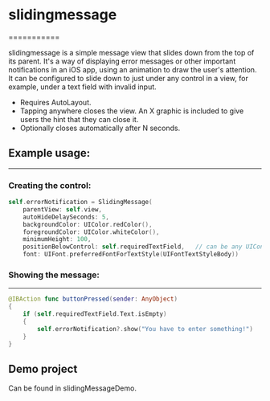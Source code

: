 # slidingmessage
===========

slidingmessage is a simple message view that slides down from the top of its parent. It's a way of displaying error messages or other important notifications in an iOS app, using an animation to draw the user's attention. It can be configured to slide down to just under any control in a view, for example, under a text field with invalid input.

- Requires AutoLayout. 
- Tapping anywhere closes the view. An X graphic is included to give users the hint that they can close it.
- Optionally closes automatically after N seconds.


## Example usage:
--------------

### Creating the control:
```swift
self.errorNotification = SlidingMessage(
    parentView: self.view,
    autoHideDelaySeconds: 5,
    backgroundColor: UIColor.redColor(),
    foregroundColor: UIColor.whiteColor(),
    minimumHeight: 100,
    positionBelowControl: self.requiredTextField,   // can be any UIControl
    font: UIFont.preferredFontForTextStyle(UIFontTextStyleBody))
```

### Showing the message:
-------------------
```swift
@IBAction func buttonPressed(sender: AnyObject)
{
    if (self.requiredTextField.Text.isEmpty)
    {
        self.errorNotification?.show("You have to enter something!")
    }
}
```

## Demo project
Can be found in slidingMessageDemo.
